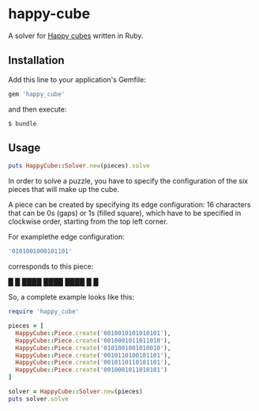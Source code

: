 # happy-cube

A solver for [Happy cubes](http://www.happycube.com/) written in Ruby.

## Installation

Add this line to your application's Gemfile:

```ruby
gem 'happy_cube'
```

and then execute:

    $ bundle

## Usage

```ruby
puts HappyCube::Solver.new(pieces).solve
```

In order to solve a puzzle, you have to specify the configuration of the six pieces that will make up the cube.

A piece can be created by specifying its edge configuration: 16 characters that can be 0s (gaps) or 1s (filled square), which have to be specified in clockwise order, starting from the top left corner.

For examplethe edge configuration:

```ruby
'0101001000101101'
```

corresponds to this piece:

 █ █
████
 ████
████
█ █

So, a complete example looks like this:

```ruby
require 'happy_cube'

pieces = [
  HappyCube::Piece.create('0010010101010101'),
  HappyCube::Piece.create('0010001011011010'),
  HappyCube::Piece.create('0101001001010010'),
  HappyCube::Piece.create('0010110100101101'),
  HappyCube::Piece.create('0010110110101101'),
  HappyCube::Piece.create('0010001011010101')
]

solver = HappyCube::Solver.new(pieces)
puts solver.solve
```
